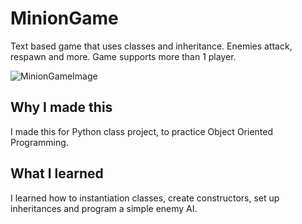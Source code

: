 # MinionGame
Text based game that uses classes and inheritance. Enemies attack, respawn and more. Game supports more than 1 player.

![MinionGameImage](https://user-images.githubusercontent.com/72061626/125061733-7c31fe00-e062-11eb-9d38-963abd1c44ca.png)

## Why I made this
I made this for Python class project, to practice Object Oriented Programming.

## What I learned
I learned how to instantiation classes, create constructors, set up inheritances and program a simple enemy AI.
